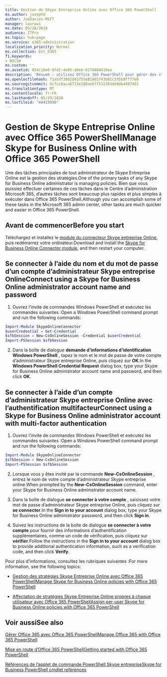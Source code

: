 ```yaml
---
title: Gestion de Skype Entreprise Online avec Office 365 PowerShell
ms.author: josephd
author: JoeDavies-MSFT
manager: laurawi
ms.date: 05/28/2018
audience: ITPro
ms.topic: hub-page
ms.service: o365-administration
localization_priority: Normal
ms.collection: Ent_O365
f1.keywords:
- NOCSH
ms.custom: ''
ms.assetid: 054c16e6-9fd1-4e85-a0e6-81788b8410ea
description: 'Résumé : utilisez Office 365 PowerShell pour gérer des stratégies Skype Entreprise Online, des stratégies par utilisateur et des paramètres de réunion.'
ms.openlocfilehash: f1a5df3802d43755e81465743b81c5fbb9fff7e0
ms.sourcegitcommit: 6c7cc6aca8713e280ae6ff51226dde9db4497401
ms.translationtype: MT
ms.contentlocale: fr-FR
ms.lasthandoff: 05/29/2020
ms.locfileid: "44415936"
---
```

# <a name="manage-skype-for-business-online-with-office-365-powershell"></a><span data-ttu-id="46b50-103">Gestion de Skype Entreprise Online avec Office 365 PowerShell</span><span class="sxs-lookup"><span data-stu-id="46b50-103">Manage Skype for Business Online with Office 365 PowerShell</span></span>

<span data-ttu-id="46b50-104">Une des tâches principales de tout administrateur de Skype Entreprise Online est la gestion des stratégies.</span><span class="sxs-lookup"><span data-stu-id="46b50-104">One of the primary tasks of any Skype for Business Online administrator is managing policies.</span></span> <span data-ttu-id="46b50-105">Bien que vous puissiez effectuer certaines de ces tâches dans le Centre d’administration Microsoft 365, d’autres tâches sont beaucoup plus rapides et plus simples à exécuter dans Office 365 PowerShell.</span><span class="sxs-lookup"><span data-stu-id="46b50-105">Although you can accomplish some of these tasks in the Microsoft 365 admin center, other tasks are much quicker and easier in Office 365 PowerShell.</span></span> 

## <a name="before-you-start"></a><span data-ttu-id="46b50-106">Avant de commencer</span><span class="sxs-lookup"><span data-stu-id="46b50-106">Before you start</span></span>

<span data-ttu-id="46b50-107">Téléchargez et installez le [module du connecteur Skype entreprise Online](https://www.microsoft.com/download/details.aspx?id=39366), puis redémarrez votre ordinateur.</span><span class="sxs-lookup"><span data-stu-id="46b50-107">Download and install the [Skype for Business Online Connector module](https://www.microsoft.com/download/details.aspx?id=39366), and then restart your computer.</span></span>


## <a name="connect-using-a-skype-for-business-online-administrator-account-name-and-password"></a><span data-ttu-id="46b50-108">Se connecter à l’aide du nom et du mot de passe d’un compte d’administrateur Skype entreprise Online</span><span class="sxs-lookup"><span data-stu-id="46b50-108">Connect using a Skype for Business Online administrator account name and password</span></span>

1. <span data-ttu-id="46b50-109">Ouvrez l’invite de commandes Windows PowerShell et exécutez les commandes suivantes :</span><span class="sxs-lookup"><span data-stu-id="46b50-109">Open a Windows PowerShell command prompt and run the following commands:</span></span> 
    
  ```powershell
  Import-Module SkypeOnlineConnector
  $userCredential = Get-Credential
  $sfbSession = New-CsOnlineSession -Credential $userCredential
  Import-PSSession $sfbSession
  ```

2. <span data-ttu-id="46b50-110">Dans la boîte de dialogue **demande d’informations d’identification Windows PowerShell** , tapez le nom et le mot de passe de votre compte d’administrateur Skype entreprise Online, puis cliquez sur **OK**.</span><span class="sxs-lookup"><span data-stu-id="46b50-110">In the **Windows PowerShell Credential Request** dialog box, type your Skype for Business Online administrator account name and password, and then click **OK**.</span></span>


## <a name="connect-using-a-skype-for-business-online-administrator-account-with-multi-factor-authentication"></a><span data-ttu-id="46b50-111">Se connecter à l’aide d’un compte d’administrateur Skype entreprise Online avec l’authentification multifacteur</span><span class="sxs-lookup"><span data-stu-id="46b50-111">Connect using a Skype for Business Online administrator account with multi-factor authentication</span></span>

1. <span data-ttu-id="46b50-112">Ouvrez l’invite de commandes Windows PowerShell et exécutez les commandes suivantes :</span><span class="sxs-lookup"><span data-stu-id="46b50-112">Open a Windows PowerShell command prompt and run the following commands:</span></span>

  ```powershell
  Import-Module SkypeOnlineConnector
  $sfbSession = New-CsOnlineSession
  Import-PSSession $sfbSession
  ```

2. <span data-ttu-id="46b50-113">Lorsque vous y êtes invité par la commande **New-CsOnlineSession** , entrez le nom de votre compte d’administrateur Skype entreprise online.</span><span class="sxs-lookup"><span data-stu-id="46b50-113">When prompted by the **New-CsOnlineSession** command, enter your Skype for Business Online administrator account name.</span></span>

3. <span data-ttu-id="46b50-114">Dans la boîte de dialogue **se connecter à votre compte** , saisissez votre mot de passe d’administrateur Skype entreprise Online, puis cliquez sur **se connecter**.</span><span class="sxs-lookup"><span data-stu-id="46b50-114">In the **Sign in to your account** dialog box, type your Skype for Business Online administrator password, and then click **Sign in**.</span></span>

4. <span data-ttu-id="46b50-115">Suivez les instructions de la boîte de dialogue **se connecter à votre compte** pour fournir des informations d’authentification supplémentaires, comme un code de vérification, puis cliquez sur **vérifier**.</span><span class="sxs-lookup"><span data-stu-id="46b50-115">Follow the instructions in the **Sign in to your account** dialog box to provide additional authentication information, such as a verification code, and then click **Verify**.</span></span>

<span data-ttu-id="46b50-116">Pour plus d'informations, consultez les rubriques suivantes :</span><span class="sxs-lookup"><span data-stu-id="46b50-116">For more information, see the following topics:</span></span>
  
- [<span data-ttu-id="46b50-117">Gestion des stratégies Skype Entreprise Online avec Office 365 PowerShell</span><span class="sxs-lookup"><span data-stu-id="46b50-117">Manage Skype for Business Online policies with Office 365 PowerShell</span></span>](manage-skype-for-business-online-policies-with-office-365-powershell.md)
    
- [<span data-ttu-id="46b50-118">Affectation de stratégies Skype Entreprise Online propres à chaque utilisateur avec Office 365 PowerShell</span><span class="sxs-lookup"><span data-stu-id="46b50-118">Assign per-user Skype for Business Online policies with Office 365 PowerShell</span></span>](assign-per-user-skype-for-business-online-policies-with-office-365-powershell.md)
    
## <a name="see-also"></a><span data-ttu-id="46b50-119">Voir aussi</span><span class="sxs-lookup"><span data-stu-id="46b50-119">See also</span></span>

[<span data-ttu-id="46b50-120">Gérer Office 365 avec Office 365 PowerShell</span><span class="sxs-lookup"><span data-stu-id="46b50-120">Manage Office 365 with Office 365 PowerShell</span></span>](manage-office-365-with-office-365-powershell.md)
  
[<span data-ttu-id="46b50-121">Mise en route d’Office 365 PowerShell</span><span class="sxs-lookup"><span data-stu-id="46b50-121">Getting started with Office 365 PowerShell</span></span>](getting-started-with-office-365-powershell.md)

[<span data-ttu-id="46b50-122">Références de l’applet de commande PowerShell Skype entreprise</span><span class="sxs-lookup"><span data-stu-id="46b50-122">Skype for Business PowerShell cmdlet references</span></span>](https://docs.microsoft.com/powershell/module/skype/?view=skype-ps)

